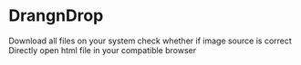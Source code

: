 # DrangnDrop
Download all files on your system 
check whether if image source is correct
Directly open html file in your compatible browser 
